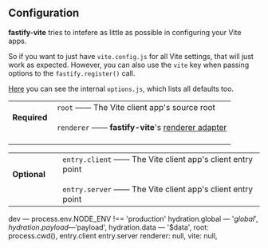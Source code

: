 
## Configuration

**fastify-vite** tries to intefere as little as possible in configuring your
Vite apps. 

So if you want to just have `vite.config.js` for all Vite settings,
that will just work as expected. However, you can also use the `vite` key
when passing options to the `fastify.register()` call.

[Here](...) you can see the internal `options.js`, which lists all defaults too.

<table class="infotable">
<tr style="width: 100%">
<td style="width: 20%">
<strong>Required</strong>
<br><br>
</td>
<td class="code-h" style="width: 80%">
<code class="h inline-block">root</code>
—— The Vite client app's source root
<br><br>
<code class="h inline-block">renderer</code>
—— <b>fastify-vite</b>'s <a href="./renderers">renderer adapter</a>
<br><br>
</td>
</tr>
</table>

<table class="infotable">
<tr style="width: 100%">
<td style="width: 20%">
<strong>Optional</strong>
<br><br>
</td>
<td>
<code class="h inline-block">entry.client</code>
—— The Vite client app's client entry point
<br><br>
<code class="h inline-block">entry.server</code>
—— The Vite client app's client entry point
</td>
</tr>
</table>


dev — process.env.NODE_ENV !== 'production'
hydration.global — '$global',
hydration.payload — '$payload',
hydration.data — '$data',
root: process.cwd(),
entry.client
entry.server
renderer: null,
vite: null,
